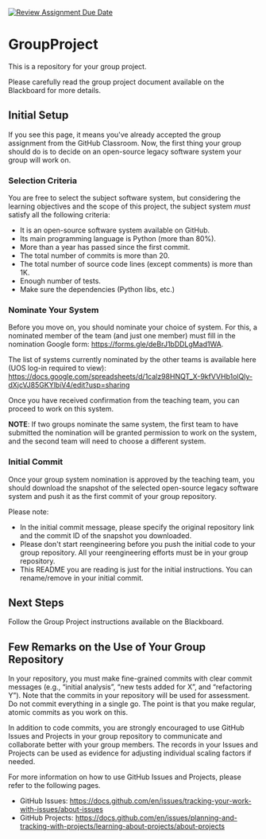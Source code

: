 [![Review Assignment Due Date](https://classroom.github.com/assets/deadline-readme-button-24ddc0f5d75046c5622901739e7c5dd533143b0c8e959d652212380cedb1ea36.svg)](https://classroom.github.com/a/GUpwTmL4)
# GroupProject

This is a repository for your group project.

Please carefully read the group project document available on the Blackboard for more details.

## Initial Setup

If you see this page, it means you've already accepted the group assignment from the GitHub Classroom.
Now, the first thing your group should do is to decide on an open-source legacy software system your group will work on. 

### Selection Criteria

You are free to select the subject software system, but considering the learning objectives and the scope of this project, the subject system *must* satisfy all the following criteria:
- It is an open-source software system available on GitHub.
- Its main programming language is Python (more than 80%).
- More than a year has passed since the first commit.
- The total number of commits is more than 20.
- The total number of source code lines (except comments) is more than 1K.
- Enough number of tests.
- Make sure the dependencies (Python libs, etc.)

### Nominate Your System

Before you move on, you should nominate your choice of system. 
For this, a nominated member of the team (and just one member) must fill in the nomination Google form: https://forms.gle/deBrJ1bDDLgMad1WA.

The list of systems currently nominated by the other teams is available here (UOS log-in required to view): https://docs.google.com/spreadsheets/d/1calz98HNQT_X-9kfVVHb1olQly-dXjcVJ85GKYlbiV4/edit?usp=sharing

Once you have received confirmation from the teaching team, you can proceed to work on this system.

**NOTE**: If two groups nominate the same system, the first team to have submitted the nomination will be granted permission to work on the system, and the second team will need to choose a different system.


### Initial Commit

Once your group system nomination is approved by the teaching team, you should download the snapshot of the selected open-source legacy software system and push it as the first commit of your group repository. 

Please note:
- In the initial commit message, please specify the original repository link and the commit ID of the snapshot you downloaded. 
- Please don't start reengineering before you push the initial code to your group repository. All your reengineering efforts must be in your group repository.
- This README you are reading is just for the initial instructions. You can rename/remove in your initial commit.

## Next Steps

Follow the Group Project instructions available on the Blackboard.

## Few Remarks on the Use of Your Group Repository

In your repository, you must make fine-grained commits with clear commit messages (e.g., “initial analysis”, “new tests added for X”, and “refactoring Y”). Note that the commits in your repository will be used for assessment. Do not commit everything in a single go. The point is that you make regular, atomic commits as you work on this. 

In addition to code commits, you are strongly encouraged to use GitHub Issues and Projects in your group repository to communicate and collaborate better with your group members. The records in your Issues and Projects can be used as evidence for adjusting individual scaling factors if needed. 

For more information on how to use GitHub Issues and Projects, please refer to the following pages.
- GitHub Issues: https://docs.github.com/en/issues/tracking-your-work-with-issues/about-issues
- GitHub Projects: https://docs.github.com/en/issues/planning-and-tracking-with-projects/learning-about-projects/about-projects

